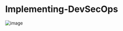 # Implementing-DevSecOps
![image](https://github.com/sabi-cryp/Implementing-DevSecOps/assets/74612485/95a6d717-99bd-4598-b254-a326010d9ad9)


